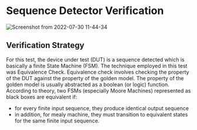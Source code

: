 # Sequence Detector Verification

![Screenshot from 2022-07-30 11-44-34](https://user-images.githubusercontent.com/41594627/182002996-7ace628d-8bdd-4560-8181-6833fb666db4.png)

## Verification Strategy
For this test, the device under test (DUT) is a sequence detected which is basically a finite State Machine (FSM). The technique employed in this test was Equivalence Check. Equivalence check involves checking the property of the DUT against the property of the golden model. The property of the golden model is usually abstracted as a boolean (or logic) function.
According to theory, two FSMs (especially Moore Machines) represented as black boxes are equivalent if:
- for every finite input sequence, they produce identical output sequence
- in addition, for mealy machine, they must transition to equivalent states for the same finite input sequence.
